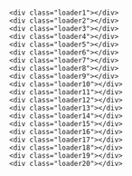 <style>
    .all_loader {
        display: flex;
        gap: 100px;
        margin: 30px;
        flex-wrap: wrap;
        justify-content: space-between;
        align-items: baseline;
    }

 

    /*-----------------loader1-------------------*/
    .loader1 {
        width: 50px;
        aspect-ratio: 1;
        display: grid;
        border: 4px solid #0000;
        border-radius: 50%;
        border-color: #ccc #0000;
        animation: l16 1s infinite linear;
    }

    .loader1::before,
    .loader1::after {
        content: "";
        grid-area: 1/1;
        margin: 2px;
        border: inherit;
        border-radius: 50%;
    }

    .loader1::before {
        border-color: #f03355 #0000;
        animation: inherit;
        animation-duration: .5s;
        animation-direction: reverse;
    }

    .loader1::after {
        margin: 8px;
    }

    @keyframes l16 {
        100% {
            transform: rotate(1turn)
        }
    }

    /*-----------------loader2-------------------*/

    .loader2 {
        width: 50px;
        aspect-ratio: 1;
        border-radius: 50%;
        background: #000000;
        -webkit-mask: radial-gradient(circle closest-side at 50% 40%, #0000 94%, #000);
        transform-origin: 50% 40%;
        animation: l25 1s infinite linear;
    }

    @keyframes l25 {
        100% {
            transform: rotate(1turn)
        }
    }


    /*-----------------loader3-------------------*/


    .loader3 {
        width: 50px;
        aspect-ratio: 1;
        display: grid;
        border: 4px solid #0000;
        border-radius: 50%;
        border-right-color: #25b09b;
        animation: l15 1s infinite linear;
    }

    .loader3::before,
    .loader3::after {
        content: "";
        grid-area: 1/1;
        margin: 2px;
        border: inherit;
        border-radius: 50%;
        animation: l15 2s infinite;
    }

    .loader3::after {
        margin: 8px;
        animation-duration: 3s;
    }

    @keyframes l15 {
        100% {
            transform: rotate(1turn)
        }
    }

    /*-----------------loader4-------------------*/

    .loader4 {
        font-weight: bold;
        font-family: sans-serif;
        font-size: 30px;
        animation: l1 1s linear infinite alternate;
    }

    .loader4:before {
        content: "Loading..."
    }

    @keyframes l1 {
        to {
            opacity: 0
        }
    }


    /*-----------------loader5-------------------*/



    .loader5 {
        --d: 22px;
        width: 4px;
        height: 4px;
        border-radius: 50%;
        color: #25b09b;
        box-shadow:
            calc(1*var(--d)) calc(0*var(--d)) 0 0,
            calc(0.707*var(--d)) calc(0.707*var(--d)) 0 1px,
            calc(0*var(--d)) calc(1*var(--d)) 0 2px,
            calc(-0.707*var(--d)) calc(0.707*var(--d)) 0 3px,
            calc(-1*var(--d)) calc(0*var(--d)) 0 4px,
            calc(-0.707*var(--d)) calc(-0.707*var(--d))0 5px,
            calc(0*var(--d)) calc(-1*var(--d)) 0 6px;
        animation: l27 1s infinite steps(8);
    }

    @keyframes l27 {
        100% {
            transform: rotate(1turn)
        }
    }

    /*-----------------loader6-------------------*/




    .loader6 {
        width: 40px;
        aspect-ratio: 1;
        display: grid;
    }

    .loader6::before,
    .loader6::after {
        content: "";
        grid-area: 1/1;
        background: orange;
        clip-path: polygon(0 0, 101% 0, 0 100%);
        animation: l13 2s infinite;
    }

    .loader6::after {
        --s: -1, -1;
    }

    @keyframes l13 {

        0%,
        10% {
            transform: scale(var(--s, 1)) translate(0, 0) rotate(0deg)
        }

        33% {
            transform: scale(var(--s, 1)) translate(20px, -20px) rotate(0deg)
        }

        66% {
            transform: scale(var(--s, 1)) translate(20px, -20px) rotate(180deg)
        }

        90%,
        100% {
            transform: scale(var(--s, 1)) translate(0px, 0px) rotate(180deg)
        }
    }


    /*-----------------loader7-------------------*/

    .loader7 {
        width: 60px;
        aspect-ratio: 1.154;
        --c: #0000, #25b09b 2deg 59deg, #0000 61deg;
        --c1: conic-gradient(from 149deg at top, var(--c));
        --c2: conic-gradient(from -31deg at bottom, var(--c));
        background:
            var(--c1) top,
            var(--c1) bottom right,
            var(--c2) bottom,
            var(--c1) bottom left;
        background-size: 50% 50%;
        background-repeat: no-repeat;
        animation: l37 1s infinite;
    }

    @keyframes l37 {

        80%,
        100% {
            background-position: bottom right, bottom left, bottom, top
        }
    }

    /*-----------------loader8-------------------*/

    .loader8 {
        --c: no-repeat linear-gradient(orange 0 0);
        background:
            var(--c), var(--c), var(--c),
            var(--c), var(--c), var(--c),
            var(--c), var(--c), var(--c);
        background-size: 16px 16px;
        animation:
            l32-1 1s infinite,
            l32-2 1s infinite;
    }

    @keyframes l32-1 {

        0%,
        100% {
            width: 45px;
            height: 45px
        }

        35%,
        65% {
            width: 65px;
            height: 65px
        }
    }

    @keyframes l32-2 {

        0%,
        40% {
            background-position: 0 0, 0 50%, 0 100%, 50% 100%, 100% 100%, 100% 50%, 100% 0, 50% 0, 50% 50%
        }

        60%,
        100% {
            background-position: 0 50%, 0 100%, 50% 100%, 100% 100%, 100% 50%, 100% 0, 50% 0, 0 0, 50% 50%
        }
    }

    /*-----------------loader9-------------------*/


    .loader9 {
        display: inline-flex;
        width: 90px;
        aspect-ratio: 2;
        animation: l10-0 1s linear infinite;
    }

    .loader9:before,
    .loader9:after {
        content: "";
        flex: 1;
        background: #574951;
        clip-path: polygon(50% 0, 100% 50%, 50% 100%, 0 50%);
        animation: l10-1 1s linear infinite;
        transform-origin: right;
    }

    .loader9:after {
        scale: -1 1;
        translate: -100% 0;
        animation-direction: reverse;
    }

    @keyframes l10-0 {
        0% {
            translate: 0 -35.35%
        }

        to {
            translate: 0 35.35%
        }
    }

    @keyframes l10-1 {
        0% {
            rotate: -45deg
        }

        to {
            rotate: 45deg
        }
    }


    /*-----------------loader10-------------------*/

    .loader10 {
        --s: 20px;

        --_d: calc(0.353*var(--s));
        width: calc(var(--s) + var(--_d));
        aspect-ratio: 1;
        display: grid;
    }

    .loader10:before,
    .loader10:after {
        content: "";
        grid-area: 1/1;
        clip-path: polygon(var(--_d) 0, 100% 0, 100% calc(100% - var(--_d)), calc(100% - var(--_d)) 100%, 0 100%, 0 var(--_d));
        background:
            conic-gradient(from -90deg at calc(100% - var(--_d)) var(--_d),
                #fff 135deg, #666 0 270deg, #aaa 0);
        animation: l6 2s infinite;
    }

    .loader10:after {
        animation-delay: -1s;
    }

    @keyframes l6 {
        0% {
            transform: translate(0, 0)
        }

        25% {
            transform: translate(30px, 0)
        }

        50% {
            transform: translate(30px, 30px)
        }

        75% {
            transform: translate(0, 30px)
        }

        100% {
            transform: translate(0, 0)
        }
    }

    /*-----------------loader11-------------------*/

    .loader11 {
        width: 120px;
        height: 20px;
        border-radius: 20px;
        background:
            linear-gradient(orange 0 0) 0/0% no-repeat lightblue;
        animation: l2 2s infinite steps(10);
    }

    @keyframes l2 {
        100% {
            background-size: 110%
        }
    }



    /*-----------------loader12-------------------*/

    .loader12 {
        --r1: 154%;
        --r2: 68.5%;
        width: 60px;
        aspect-ratio: 1;
        border-radius: 50%;
        background:
            radial-gradient(var(--r1) var(--r2) at top, #0000 79.5%, #269af2 80%),
            radial-gradient(var(--r1) var(--r2) at bottom, #269af2 79.5%, #0000 80%),
            radial-gradient(var(--r1) var(--r2) at top, #0000 79.5%, #269af2 80%),
            #ccc;
        background-size: 50.5% 220%;
        background-position: -100% 0%, 0% 0%, 100% 0%;
        background-repeat: no-repeat;
        animation: l9 2s infinite linear;
    }

    @keyframes l9 {
        33% {
            background-position: 0% 33%, 100% 33%, 200% 33%
        }

        66% {
            background-position: -100% 66%, 0% 66%, 100% 66%
        }

        100% {
            background-position: 0% 100%, 100% 100%, 200% 100%
        }
    }

    /*-----------------loader13-------------------*/

    .loader13 {
        width: 120px;
        height: 22px;
        border-radius: 20px;
        color: #514b82;
        border: 2px solid;
        position: relative;
    }

    .loader13::before {
        content: "";
        position: absolute;
        margin: 2px;
        inset: 0 100% 0 0;
        border-radius: inherit;
        background: currentColor;
        animation: l6 2s infinite;
    }

    @keyframes l6 {
        100% {
            inset: 0
        }
    }

    /*-----------------loader14-------------------*/

    .loader14 {
        width: 60px;
        aspect-ratio: 1;
        border-radius: 50%;
        animation: l11 2s infinite;
    }

    @keyframes l11 {
        0% {
            background: conic-gradient(#f03355 0, #0000 0)
        }

        12.5% {
            background: conic-gradient(#f03355 45deg, #0000 46deg)
        }

        25% {
            background: conic-gradient(#f03355 90deg, #0000 91deg)
        }

        37.5% {
            background: conic-gradient(#f03355 135deg, #0000 136deg)
        }

        50% {
            background: conic-gradient(#f03355 180deg, #0000 181deg)
        }

        62.5% {
            background: conic-gradient(#f03355 225deg, #0000 226deg)
        }

        75% {
            background: conic-gradient(#f03355 270deg, #0000 271deg)
        }

        87.5% {
            background: conic-gradient(#f03355 315deg, #0000 316deg)
        }

        100% {
            background: conic-gradient(#f03355 360deg, #0000 360deg)
        }
    }



    /*-----------------loader15-------------------*/
    /* HTML: <div class="loader"></div> */
    .loader15 {
        width: 60px;
        aspect-ratio: 1;
        border: 15px solid #ddd;
        border-radius: 50%;
        position: relative;
        transform: rotate(45deg);
    }

    .loader15::before {
        content: "";
        position: absolute;
        inset: -15px;
        border-radius: 50%;
        border: 15px solid #514b82;
        animation: l18 2s infinite linear;
    }

    @keyframes l18 {
        0% {
            clip-path: polygon(50% 50%, 0 0, 0 0, 0 0, 0 0, 0 0)
        }

        25% {
            clip-path: polygon(50% 50%, 0 0, 100% 0, 100% 0, 100% 0, 100% 0)
        }

        50% {
            clip-path: polygon(50% 50%, 0 0, 100% 0, 100% 100%, 100% 100%, 100% 100%)
        }

        75% {
            clip-path: polygon(50% 50%, 0 0, 100% 0, 100% 100%, 0 100%, 0 100%)
        }

        100% {
            clip-path: polygon(50% 50%, 0 0, 100% 0, 100% 100%, 0 100%, 0 0)
        }
    }

    /*-----------------loader16-------------------*/
    
.loader16 {
  width: 20px;
  aspect-ratio: 1;
  border-radius: 50%;
  position: relative;
  transform-origin: 50% -200%;
  background: radial-gradient(at 30% 30%,#0000,#000a) red;
  animation: l8 1s cubic-bezier(.5,-200,.5,200) infinite;
}
.loader16:before {
  content: "";
  position: absolute;
  inset: -200% 8px 100%;
  background: #ddd; 
}
@keyframes l8 { 
    100% {transform:rotate(1deg)} 
}
    
    
    /*-----------------loader17-------------------*/
    
    
.loader17 {
  width: 120px;
  height: 22px;
  border-radius: 40px;
  color: #514b82;
  border: 2px solid;
  position: relative;
}
.loader17::before {
  content: "";
  position: absolute;
  margin: 2px;
  width: 25%;
  top: 0;
  bottom: 0;
  left: 0;
  border-radius: inherit;
  background: currentColor;
  animation: l3 1s infinite linear;
}
@keyframes l3 {
    50% {left:100%;transform: translateX(calc(-100% - 4px))}
}
    /*-----------------loader18-------------------*/
    
    
.loader18 {
  width: fit-content;
  font-size: 40px;
  font-family: system-ui,sans-serif;
  font-weight: bold;
  text-transform: uppercase;
  color: #0000;
  -webkit-text-stroke: 1px #000;
  background: conic-gradient(#000 0 0) 0/0% 100% no-repeat text;
  animation: l1 1s linear infinite;
}
.loader18:before {
  content: "Loading";
}
@keyframes l1 {
  to{background-size: 120% 100%}
}
    /*-----------------loader19-------------------*/
    
.loader19 {
  width: 60px;
  aspect-ratio: .5;
  display: grid;
}
.loader19:before {
  content: "";
  width: 30%;
  aspect-ratio: 1;
  border-radius: 50%;
  margin: auto auto 0;
  background: #CF4647;
  animation: l9-0 .5s cubic-bezier(0,800,1,800) infinite;
}
.loader19:after {
  content: "";
  width: 100%;
  aspect-ratio: 1/cos(30deg);
  margin: 0 auto auto;
  clip-path: polygon(50% -50%,100% 50%,50% 150%,0 50%);
  background: #524656;
  animation: l9-1 .5s linear infinite;
}
@keyframes l9-0 {
  0%,2%  {translate: 0   0%}
  98%,to {translate: 0 -.2%}
}
@keyframes l9-1 {
  0%,5%  {rotate:  0deg}
  95%,to {rotate:-60deg}
}
    

    /*-----------------loader20-------------------*/
    
 
.loader20 {
  height: 60px;
  aspect-ratio: 2;
  border-bottom: 3px solid #0000;
  background: 
    linear-gradient(90deg,#524656 50%,#0000 0)
    -25% 100%/50% 3px repeat-x border-box;
  position: relative;
  animation: l3-0 .75s linear infinite;
}
.loader20:before {
  content: "";
  position: absolute;
  inset: auto 42.5% 0;
  aspect-ratio: 1;
  border-radius: 50%;
  background: #CF4647;
  animation: l3-1 .75s cubic-bezier(0,900,1,900) infinite;
}
@keyframes l3-0 {
  to {background-position: -125% 100%}
}
@keyframes l3-1 {
  0%,2% {bottom: 0%}
  98%,to {bottom:.1%}
}

</style>



<div class="all_loader">


    <div class="loader1"></div>
    <div class="loader2"></div>
    <div class="loader3"></div>
    <div class="loader4"></div>
    <div class="loader5"></div>
    <div class="loader6"></div>
    <div class="loader7"></div>
    <div class="loader8"></div>
    <div class="loader9"></div>
    <div class="loader10"></div>
    <div class="loader11"></div>
    <div class="loader12"></div>
    <div class="loader13"></div>
    <div class="loader14"></div>
    <div class="loader15"></div>
    <div class="loader16"></div>
    <div class="loader17"></div>
    <div class="loader18"></div>
    <div class="loader19"></div>
    <div class="loader20"></div>

</div>
